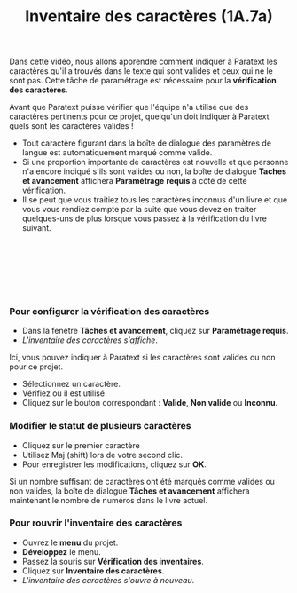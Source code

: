 ﻿---
title: Inventaire des caractères (1A.7a)
---
Dans cette vidéo, nous allons apprendre comment indiquer à Paratext les caractères qu'il a trouvés dans le texte qui sont valides et ceux qui ne le sont pas. Cette tâche de paramétrage est nécessaire pour la **vérification des caractères**.

Avant que Paratext puisse vérifier que l'équipe n'a utilisé que des caractères pertinents pour ce projet, quelqu'un doit indiquer à Paratext quels sont les caractères valides !

-   Tout caractère figurant dans la boîte de dialogue des paramètres de langue est automatiquement marqué comme valide.
-   Si une proportion importante de caractères est nouvelle et que personne n'a encore indiqué s'ils sont valides ou non, la boîte de dialogue **Taches et avancement** affichera **Paramétrage** **requis** à côté de cette vérification.
-   Il se peut que vous traitiez tous les caractères inconnus d'un livre et que vous vous rendiez compte par la suite que vous devez en traiter quelques-uns de plus lorsque vous passez à la vérification du livre suivant.

 
-----

 
-----


### Pour configurer la vérification des caractères

-   Dans la fenêtre **Tâches et avancement**, cliquez sur **Paramétrage requis**.
   -  *L'inventaire des caractères s’affiche*.

Ici, vous pouvez indiquer à Paratext si les caractères sont valides ou non pour ce projet.
-   Sélectionnez un caractère.
-   Vérifiez où il est utilisé
-   Cliquez sur le bouton correspondant : **Valide**, **Non valide** ou **Inconnu**.

### Modifier le statut de plusieurs caractères

-   Cliquez sur le premier caractère
-   Utilisez Maj (shift) lors de votre second clic.
-   Pour enregistrer les modifications, cliquez sur **OK**.

Si un nombre suffisant de caractères ont été marqués comme valides ou non valides, la boîte de dialogue **Tâches et avancement** affichera maintenant le nombre de numéros dans le livre actuel.

### Pour rouvrir l'inventaire des caractères

-   Ouvrez le **menu** du projet.
-   **Développez** le menu.
-   Passez la souris sur **Vérification des inventaires**.
-   Cliquez sur **Inventaire des caractères**.
   -  *L'inventaire des caractères s'ouvre à nouveau*.

